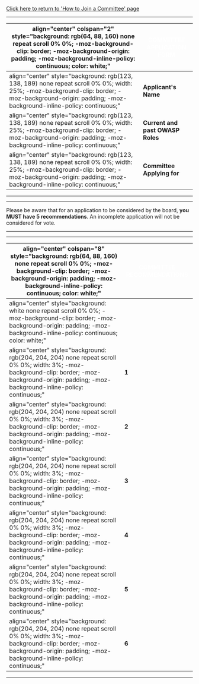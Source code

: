 [Click here to return to 'How to Join a Committee'
page](How_to_Join_a_Committee "wikilink")

-----

| align="center" colspan="2" style="background: rgb(64, 88, 160) none repeat scroll 0% 0%; -moz-background-clip: border; -moz-background-origin: padding; -moz-background-inline-policy: continuous; color: white;" | <font color="white">**COMMITTEE APPLICATION FORM**</font> |
| ----------------------------------------------------------------------------------------------------------------------------------------------------------------------------------------------------------------- | --------------------------------------------------------- |
| align="center" style="background: rgb(123, 138, 189) none repeat scroll 0% 0%; width: 25%; -moz-background-clip: border; -moz-background-origin: padding; -moz-background-inline-policy: continuous;"             | **Applicant's Name**                                      |
| align="center" style="background: rgb(123, 138, 189) none repeat scroll 0% 0%; width: 25%; -moz-background-clip: border; -moz-background-origin: padding; -moz-background-inline-policy: continuous;"             | **Current and past OWASP Roles**                          |
| align="center" style="background: rgb(123, 138, 189) none repeat scroll 0% 0%; width: 25%; -moz-background-clip: border; -moz-background-origin: padding; -moz-background-inline-policy: continuous;"             | **Committee Applying for**                                |

-----



-----

Please be aware that for an application to be considered by the board,
**you MUST have 5 recommendations**. An incomplete application will not
be considered for vote.

-----



-----

| align="center" colspan="8" style="background: rgb(64, 88, 160) none repeat scroll 0% 0%; -moz-background-clip: border; -moz-background-origin: padding; -moz-background-inline-policy: continuous; color: white;" | <font color="white">**COMMITTEE RECOMMENDATIONS**</font> |
| ----------------------------------------------------------------------------------------------------------------------------------------------------------------------------------------------------------------- | -------------------------------------------------------- |
| align="center" style="background: white none repeat scroll 0% 0%; -moz-background-clip: border; -moz-background-origin: padding; -moz-background-inline-policy: continuous; color: white;"                        | <font color="black"></font>                              |
| align="center" style="background: rgb(204, 204, 204) none repeat scroll 0% 0%; width: 3%; -moz-background-clip: border; -moz-background-origin: padding; -moz-background-inline-policy: continuous;"              | **1**                                                    |
| align="center" style="background: rgb(204, 204, 204) none repeat scroll 0% 0%; width: 3%; -moz-background-clip: border; -moz-background-origin: padding; -moz-background-inline-policy: continuous;"              | **2**                                                    |
| align="center" style="background: rgb(204, 204, 204) none repeat scroll 0% 0%; width: 3%; -moz-background-clip: border; -moz-background-origin: padding; -moz-background-inline-policy: continuous;"              | **3**                                                    |
| align="center" style="background: rgb(204, 204, 204) none repeat scroll 0% 0%; width: 3%; -moz-background-clip: border; -moz-background-origin: padding; -moz-background-inline-policy: continuous;"              | **4**                                                    |
| align="center" style="background: rgb(204, 204, 204) none repeat scroll 0% 0%; width: 3%; -moz-background-clip: border; -moz-background-origin: padding; -moz-background-inline-policy: continuous;"              | **5**                                                    |
| align="center" style="background: rgb(204, 204, 204) none repeat scroll 0% 0%; width: 3%; -moz-background-clip: border; -moz-background-origin: padding; -moz-background-inline-policy: continuous;"              | **6**                                                    |

-----